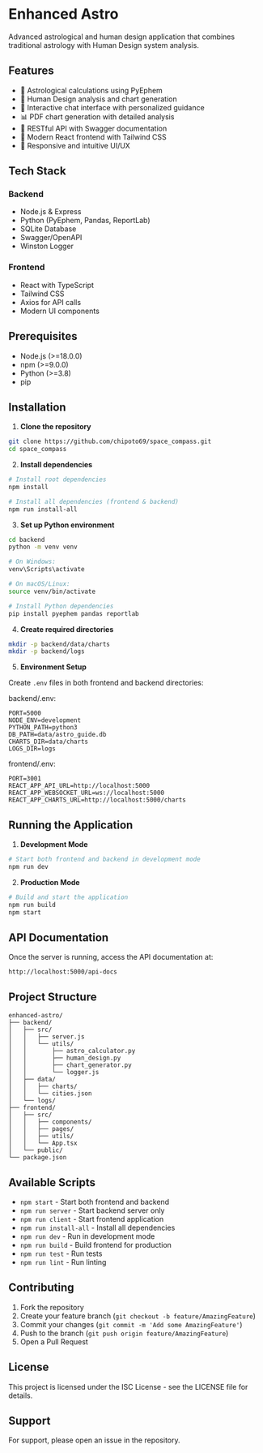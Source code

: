 # Enhanced Astro

Advanced astrological and human design application that combines traditional astrology with Human Design system analysis.

## Features

- 🌟 Astrological calculations using PyEphem
- 🎨 Human Design analysis and chart generation
- 💬 Interactive chat interface with personalized guidance
- 📊 PDF chart generation with detailed analysis
- 🚀 RESTful API with Swagger documentation
- 🎯 Modern React frontend with Tailwind CSS
- 📱 Responsive and intuitive UI/UX

## Tech Stack

### Backend
- Node.js & Express
- Python (PyEphem, Pandas, ReportLab)
- SQLite Database
- Swagger/OpenAPI
- Winston Logger

### Frontend
- React with TypeScript
- Tailwind CSS
- Axios for API calls
- Modern UI components

## Prerequisites

- Node.js (>=18.0.0)
- npm (>=9.0.0)
- Python (>=3.8)
- pip

## Installation

1. **Clone the repository**

```bash
git clone https://github.com/chipoto69/space_compass.git
cd space_compass
```

2. **Install dependencies**

```bash
# Install root dependencies
npm install

# Install all dependencies (frontend & backend)
npm run install-all
```

3. **Set up Python environment**

```bash
cd backend
python -m venv venv

# On Windows:
venv\Scripts\activate

# On macOS/Linux:
source venv/bin/activate

# Install Python dependencies
pip install pyephem pandas reportlab
```

4. **Create required directories**

```bash
mkdir -p backend/data/charts
mkdir -p backend/logs
```

5. **Environment Setup**

Create `.env` files in both frontend and backend directories:

backend/.env:
```env
PORT=5000
NODE_ENV=development
PYTHON_PATH=python3
DB_PATH=data/astro_guide.db
CHARTS_DIR=data/charts
LOGS_DIR=logs
```

frontend/.env:
```env
PORT=3001
REACT_APP_API_URL=http://localhost:5000
REACT_APP_WEBSOCKET_URL=ws://localhost:5000
REACT_APP_CHARTS_URL=http://localhost:5000/charts
```

## Running the Application

1. **Development Mode**

```bash
# Start both frontend and backend in development mode
npm run dev
```

2. **Production Mode**

```bash
# Build and start the application
npm run build
npm start
```

## API Documentation

Once the server is running, access the API documentation at:
```
http://localhost:5000/api-docs
```

## Project Structure

```
enhanced-astro/
├── backend/
│   ├── src/
│   │   ├── server.js
│   │   └── utils/
│   │       ├── astro_calculator.py
│   │       ├── human_design.py
│   │       ├── chart_generator.py
│   │       └── logger.js
│   ├── data/
│   │   ├── charts/
│   │   └── cities.json
│   └── logs/
├── frontend/
│   ├── src/
│   │   ├── components/
│   │   ├── pages/
│   │   ├── utils/
│   │   └── App.tsx
│   └── public/
└── package.json
```

## Available Scripts

- `npm start` - Start both frontend and backend
- `npm run server` - Start backend server only
- `npm run client` - Start frontend application
- `npm run install-all` - Install all dependencies
- `npm run dev` - Run in development mode
- `npm run build` - Build frontend for production
- `npm run test` - Run tests
- `npm run lint` - Run linting

## Contributing

1. Fork the repository
2. Create your feature branch (`git checkout -b feature/AmazingFeature`)
3. Commit your changes (`git commit -m 'Add some AmazingFeature'`)
4. Push to the branch (`git push origin feature/AmazingFeature`)
5. Open a Pull Request

## License

This project is licensed under the ISC License - see the LICENSE file for details.

## Support

For support, please open an issue in the repository. 